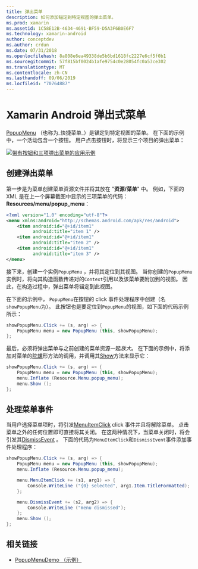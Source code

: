 ```yaml
---
title: 弹出菜单
description: 如何添加锚定到特定视图的弹出菜单。
ms.prod: xamarin
ms.assetid: 1C58E12B-4634-4691-BF59-D5A3F6B0E6F7
ms.technology: xamarin-android
author: conceptdev
ms.author: crdun
ms.date: 07/31/2018
ms.openlocfilehash: 8a808e6ea49338de5b6bd1618fc2227e6cf5f0b1
ms.sourcegitcommit: 57f815bf0024b1afe9754c0e28054fc0a53ce302
ms.translationtype: MT
ms.contentlocale: zh-CN
ms.lasthandoff: 09/06/2019
ms.locfileid: "70764887"
---
```

# <a name="xamarinandroid-popup-menu"></a>Xamarin Android 弹出式菜单

[PopupMenu](xref:Android.Widget.PopupMenu) （也称为_快捷菜单_）是锚定到特定视图的菜单。 在下面的示例中，一个活动包含一个按钮。 用户点击按钮时，将显示三个项目的弹出菜单：

[![带有按钮和三项弹出菜单的应用示例](popup-menu-images/01-app-example-sml.png)](popup-menu-images/01-app-example.png#lightbox)

## <a name="creating-a-popup-menu"></a>创建弹出菜单

第一步是为菜单创建菜单资源文件并将其放在 "**资源/菜单**" 中。 例如，下面的 XML 是在上一个屏幕截图中显示的三项菜单的代码： **Resources/menu/popup_menu**：

```xml
<?xml version="1.0" encoding="utf-8"?>
<menu xmlns:android="http://schemas.android.com/apk/res/android">
    <item android:id="@+id/item1"
          android:title="item 1" />
    <item android:id="@+id/item1"
          android:title="item 2" />
    <item android:id="@+id/item1"
          android:title="item 3" />
</menu>
```

接下来，创建一个实例`PopupMenu` ，并将其定位到其视图。 当你创建的`PopupMenu`实例时，将向其构造函数传递对的`Context`引用以及该菜单要附加到的视图。 因此，在构造过程中，弹出菜单将锚定到此视图。

在下面的示例中， `PopupMenu`在按钮的 click 事件处理程序中创建（名`showPopupMenu`为）。 此按钮也是要定位到`PopupMenu`的视图，如下面的代码示例所示：

```csharp
showPopupMenu.Click += (s, arg) => {
    PopupMenu menu = new PopupMenu (this, showPopupMenu);
};
```

最后，必须将弹出菜单与之前创建的菜单资源一起*放大*。 在下面的示例中，将添加对菜单的[陀螺](xref:Android.Views.LayoutInflater.Inflate*)形方法的调用，并调用其[Show](xref:Android.Widget.PopupMenu.Show)方法来显示它：

```csharp
showPopupMenu.Click += (s, arg) => {
    PopupMenu menu = new PopupMenu (this, showPopupMenu);
    menu.Inflate (Resource.Menu.popup_menu);
    menu.Show ();
};
```

## <a name="handling-menu-events"></a>处理菜单事件

当用户选择菜单项时，将引发[MenuItemClick](xref:Android.Widget.PopupMenu.MenuItemClick) click 事件并且将解除菜单。 点击菜单之外的任何位置即可直接将其关闭。 在这两种情况下，当菜单关闭时，将会引发其[DismissEvent](xref:Android.Widget.PopupMenu.Dismiss) 。 下面的代码为`MenuItemClick`和`DismissEvent`事件添加事件处理程序：

```csharp
showPopupMenu.Click += (s, arg) => {
    PopupMenu menu = new PopupMenu (this, showPopupMenu);
    menu.Inflate (Resource.Menu.popup_menu);

    menu.MenuItemClick += (s1, arg1) => {
        Console.WriteLine ("{0} selected", arg1.Item.TitleFormatted);
    };

    menu.DismissEvent += (s2, arg2) => {
        Console.WriteLine ("menu dismissed");
    };
    menu.Show ();
};
```

## <a name="related-links"></a>相关链接

- [PopupMenuDemo （示例）](https://docs.microsoft.com/samples/xamarin/monodroid-samples/popupmenudemo)
